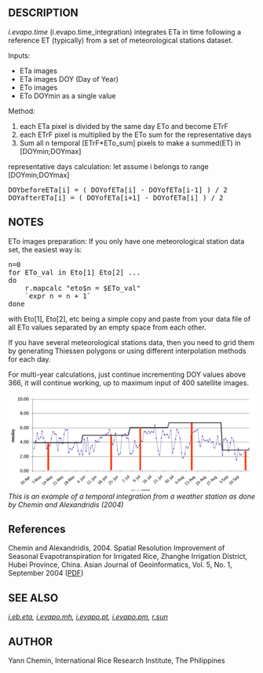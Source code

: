 <h2>DESCRIPTION</h2>

<em>i.evapo.time</em> (i.evapo.time_integration) integrates ETa in time following a
reference ET (typically) from a set of meteorological stations dataset.

Inputs:
<ul>
<li> ETa images</li>
<li> ETa images DOY (Day of Year)</li>
<li> ETo images</li>
<li> ETo DOYmin as a single value</li>
</ul>

Method:
<ol>
<li> each ETa pixel is divided by the same day ETo and become ETrF</li>
<li> each ETrF pixel is multiplied by the ETo sum for the representative days</li>
<li> Sum all n temporal [ETrF*ETo_sum] pixels to make a summed(ET) in [DOYmin;DOYmax]</li>
</ol>

representative days calculation:
let assume i belongs to range [DOYmin;DOYmax]

<div class="code"><pre>
DOYbeforeETa[i] = ( DOYofETa[i] - DOYofETa[i-1] ) / 2
DOYafterETa[i] = ( DOYofETa[i+1] - DOYofETa[i] ) / 2
</pre></div>

<h2>NOTES</h2>

ETo images preparation:
If you only have one meteorological station data set, the easiest way is:

<div class="code"><pre>
n=0
for ETo_val in Eto[1] Eto[2] ...
do
    r.mapcalc "eto$n = $ETo_val"
    `expr n = n + 1`
done
</pre></div>

with Eto[1], Eto[2], etc being a simple copy and paste from your data file
of all ETo values separated by an empty space from each other.
<p>
If you have several meteorological stations data, then you need to grid
them by generating Thiessen polygons or using different interpolation methods
for each day.
<p>
For multi-year calculations, just continue incrementing DOY values above
366, it will continue working, up to maximum input of 400 satellite images.

<p>
<img src="i_evapo_time.png" alt="Temporal integration from a weather station"><br>
<i>This is an example of a temporal integration from a weather station as done by
Chemin and Alexandridis (2004)</i>
<p>

<h2>References</h2>

<p>
Chemin and Alexandridis, 2004. Spatial Resolution Improvement of Seasonal
Evapotranspiration for Irrigated Rice, Zhanghe Irrigation District, Hubei Province, China.
Asian Journal of Geoinformatics, Vol. 5, No. 1, September 2004
(<a href="https://ikee.lib.auth.gr/record/270217/files/Chemin-Alexandridis.pdf">PDF</a>)


<h2>SEE ALSO</h2>

<em>
<a href="i.eb.eta.html">i.eb.eta</a>,
<a href="i.evapo.mh.html">i.evapo.mh</a>,
<a href="i.evapo.pt.html">i.evapo.pt</a>,
<a href="i.evapo.pm.html">i.evapo.pm</a>,
<a href="r.sun.html">r.sun</a>
</em>

<h2>AUTHOR</h2>

Yann Chemin, International Rice Research Institute, The Philippines
